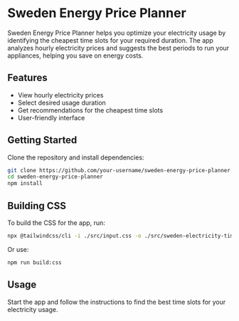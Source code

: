 # Sweden Energy Price Planner

Sweden Energy Price Planner helps you optimize your electricity usage by identifying the cheapest time slots for your required duration. The app analyzes hourly electricity prices and suggests the best periods to run your appliances, helping you save on energy costs.

## Features

- View hourly electricity prices
- Select desired usage duration
- Get recommendations for the cheapest time slots
- User-friendly interface

## Getting Started

Clone the repository and install dependencies:

```bash
git clone https://github.com/your-username/sweden-energy-price-planner.git
cd sweden-energy-price-planner
npm install
```

## Building CSS

To build the CSS for the app, run:

```bash
npx @tailwindcss/cli -i ./src/input.css -o ./src/sweden-electricity-time-price-planner.css
```

Or use:

```bash
npm run build:css
```

## Usage

Start the app and follow the instructions to find the best time slots for your electricity usage.

